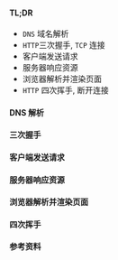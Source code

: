 #### TL;DR

- `DNS` 域名解析
- `HTTP`三次握手, `TCP` 连接
- 客户端发送请求
- 服务器响应资源
- 浏览器解析并渲染页面
- `HTTP` 四次挥手, 断开连接

#### DNS 解析



#### 三次握手



#### 客户端发送请求



#### 服务器响应资源



#### 浏览器解析并渲染页面



#### 四次挥手



#### 参考资料


